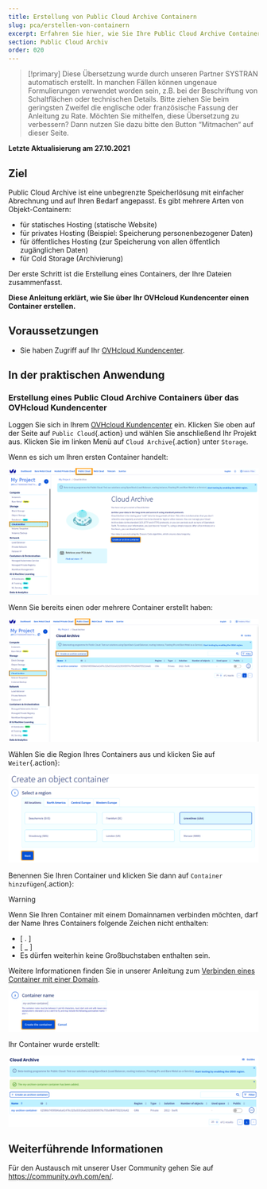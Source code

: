 ```yaml
---
title: Erstellung von Public Cloud Archive Containern
slug: pca/erstellen-von-containern
excerpt: Erfahren Sie hier, wie Sie Ihre Public Cloud Archive Container über Ihr OVHcloud Kundencenter erstellen
section: Public Cloud Archiv
order: 020
---
```


> [!primary]
> Diese Übersetzung wurde durch unseren Partner SYSTRAN automatisch erstellt. In manchen Fällen können ungenaue Formulierungen verwendet worden sein, z.B. bei der Beschriftung von Schaltflächen oder technischen Details. Bitte ziehen Sie beim geringsten Zweifel die englische oder französische Fassung der Anleitung zu Rate. Möchten Sie mithelfen, diese Übersetzung zu verbessern? Dann nutzen Sie dazu bitte den Button “Mitmachen“ auf dieser Seite.
>

**Letzte Aktualisierung am 27.10.2021**

## Ziel

Public Cloud Archive ist eine unbegrenzte Speicherlösung mit einfacher Abrechnung und auf Ihren Bedarf angepasst. Es gibt mehrere Arten von Objekt-Containern:

- für statisches Hosting (statische Website)
- für privates Hosting (Beispiel: Speicherung personenbezogener Daten)
- für öffentliches Hosting (zur Speicherung von allen öffentlich zugänglichen Daten)
- für Cold Storage (Archivierung)

Der erste Schritt ist die Erstellung eines Containers, der Ihre Dateien zusammenfasst. 

**Diese Anleitung erklärt, wie Sie über Ihr OVHcloud Kundencenter einen Container erstellen.**

## Voraussetzungen

- Sie haben Zugriff auf Ihr [OVHcloud Kundencenter](https://www.ovh.com/auth/?action=gotomanager&from=https://www.ovh.de/&ovhSubsidiary=de).

## In der praktischen Anwendung

### Erstellung eines Public Cloud Archive Containers über das OVHcloud Kundencenter

Loggen Sie sich in Ihrem [OVHcloud Kundencenter](https://www.ovh.com/auth/?action=gotomanager&from=https://www.ovh.de/&ovhSubsidiary=de) ein. Klicken Sie oben auf der Seite auf `Public Cloud`{.action} und wählen Sie anschließend Ihr Projekt aus. Klicken Sie im linken Menü auf `Cloud Archive`{.action} unter `Storage`.

Wenn es sich um Ihren ersten Container handelt:

![pca dashboard](images/create-container-20211006094158312.png)

Wenn Sie bereits einen oder mehrere Container erstellt haben:

![pca dashboard](images/create-container-20211006094851682.png)

Wählen Sie die Region Ihres Containers aus und klicken Sie auf `Weiter`{.action}:

![region](images/create-container-20211006094448923.png)

Benennen Sie Ihren Container und klicken Sie dann auf `Container hinzufügen`{.action}:

> [!warning]
>
> Wenn Sie Ihren Container mit einem Domainnamen verbinden möchten, darf der Name Ihres Containers folgende Zeichen nicht enthalten:
>
> - [ . ]
> - [ _ ]
> - Es dürfen weiterhin keine Großbuchstaben enthalten sein.
>
> Weitere Informationen finden Sie in unserer Anleitung zum [Verbinden eines Container mit einer Domain](https://docs.ovh.com/de/storage/einem_object_storage_container_eine_spezifische_domain_zuweisen/).
>

![container](images/create-container-20211006094550334.png)

Ihr Container wurde erstellt:

![container created](images/create-container-20211006094630754.png)

## Weiterführende Informationen

Für den Austausch mit unserer User Community gehen Sie auf <https://community.ovh.com/en/>.
